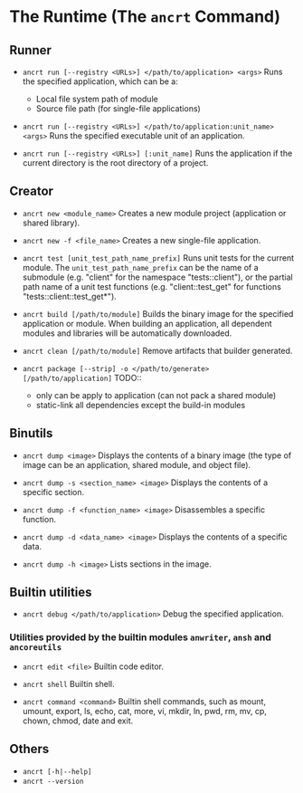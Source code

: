 # The Runtime (The `ancrt` Command)

## Runner

- `ancrt run [--registry <URLs>] </path/to/application> <args>`
  Runs the specified application, which can be a:

  - Local file system path of module
  - Source file path (for single-file applications)

- `ancrt run [--registry <URLs>] </path/to/application:unit_name> <args>`
  Runs the specified executable unit of an application.

- `ancrt run [--registry <URLs>] [:unit_name]`
  Runs the application if the current directory is the root directory of a project.

## Creator

- `ancrt new <module_name>`
  Creates a new module project (application or shared library).

- `ancrt new -f <file_name>`
  Creates a new single-file application.

<!--
- `ancrt dep add <module_name>[@<version>] [--registry <URL>]`
  Adds a dependent shared module to the current module.

  - `ancrt dep add --path <path>`
    Adds a dependent local module to the current module.
  - `ancrt dep add --remote <url> --revision <tag_or_commit>`
    Adds a dependent remote module to the current module.
  - `ancrt dep add --library <library_name>`
    Adds a dependent shared library to the current module.
-->

- `ancrt test [unit_test_path_name_prefix]`
  Runs unit tests for the current module. The `unit_test_path_name_prefix` can be the name of a submodule (e.g. "client" for the namespace "tests::client"), or the partial path name of a unit test functions (e.g. "client::test_get" for functions "tests::client::test_get*").

- `ancrt build [/path/to/module]`
  Builds the binary image for the specified application or module. When building an application, all dependent modules and libraries will be automatically downloaded.

- `ancrt clean [/path/to/module]`
  Remove artifacts that builder generated.

- `ancrt package [--strip] -o </path/to/generate> [/path/to/application]`
  TODO::
  - only can be apply to application (can not pack a shared module)
  - static-link all dependencies except the build-in modules

## Binutils

- `ancrt dump <image>`
  Displays the contents of a binary image (the type of image can be an application, shared module, and object file).

- `ancrt dump -s <section_name> <image>`
  Displays the contents of a specific section.

- `ancrt dump -f <function_name> <image>`
  Disassembles a specific function.

- `ancrt dump -d <data_name> <image>`
  Displays the contents of a specific data.

- `ancrt dump -h <image>`
  Lists sections in the image.

## Builtin utilities

- `ancrt debug </path/to/application>`
  Debug the specified application.

### Utilities provided by the builtin modules `anwriter`, `ansh` and `ancoreutils`

- `ancrt edit <file>`
  Builtin code editor.

- `ancrt shell`
  Builtin shell.

- `ancrt command <command>`
  Builtin shell commands, such as mount, umount, export, ls, echo, cat, more, vi, mkdir, ln, pwd, rm, mv, cp, chown, chmod, date and exit.

## Others

- `ancrt [-h|--help]`
- `ancrt --version`
